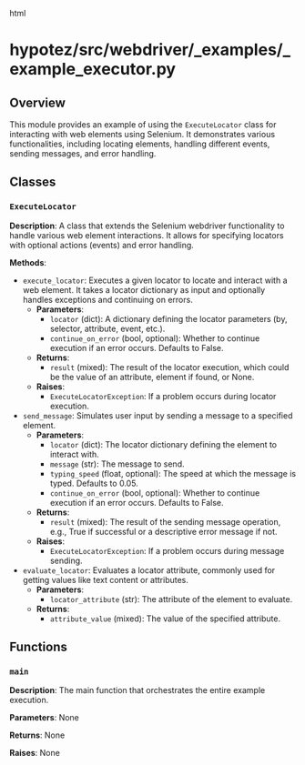 html
<h1>hypotez/src/webdriver/_examples/_example_executor.py</h1>

<h2>Overview</h2>
<p>This module provides an example of using the <code>ExecuteLocator</code> class for interacting with web elements using Selenium. It demonstrates various functionalities, including locating elements, handling different events, sending messages, and error handling.</p>

<h2>Classes</h2>

<h3><code>ExecuteLocator</code></h3>

<p><strong>Description</strong>: A class that extends the Selenium webdriver functionality to handle various web element interactions.  It allows for specifying locators with optional actions (events) and error handling.</p>

<p><strong>Methods</strong>:</p>
<ul>
<li><code>execute_locator</code>: Executes a given locator to locate and interact with a web element.  It takes a locator dictionary as input and optionally handles exceptions and continuing on errors.
<ul>
<li><strong>Parameters</strong>:
<ul>
<li><code>locator</code> (dict): A dictionary defining the locator parameters (by, selector, attribute, event, etc.).</li>
<li><code>continue_on_error</code> (bool, optional): Whether to continue execution if an error occurs. Defaults to False.</li>
</ul></li>
<li><strong>Returns</strong>:
<ul>
<li><code>result</code> (mixed): The result of the locator execution, which could be the value of an attribute, element if found, or None.</li>
</ul></li>
<li><strong>Raises</strong>:
<ul>
<li><code>ExecuteLocatorException</code>: If a problem occurs during locator execution.</li>
</ul></li>
</ul></li>

<li><code>send_message</code>: Simulates user input by sending a message to a specified element.
<ul>
<li><strong>Parameters</strong>:
<ul>
<li><code>locator</code> (dict): The locator dictionary defining the element to interact with.</li>
<li><code>message</code> (str): The message to send.</li>
<li><code>typing_speed</code> (float, optional): The speed at which the message is typed. Defaults to 0.05.</li>
<li><code>continue_on_error</code> (bool, optional): Whether to continue execution if an error occurs. Defaults to False.</li>
</ul></li>
<li><strong>Returns</strong>:
<ul>
<li><code>result</code> (mixed): The result of the sending message operation, e.g., True if successful or a descriptive error message if not.</li>
</ul></li>
<li><strong>Raises</strong>:
<ul>
<li><code>ExecuteLocatorException</code>: If a problem occurs during message sending.</li>
</ul></li>
</ul></li>

<li><code>evaluate_locator</code>:  Evaluates a locator attribute, commonly used for getting values like text content or attributes.
<ul>
<li><strong>Parameters</strong>:
<ul>
<li><code>locator_attribute</code> (str): The attribute of the element to evaluate.</li>
</ul></li>
<li><strong>Returns</strong>:
<ul>
<li><code>attribute_value</code> (mixed): The value of the specified attribute.</li>
</ul></li>
</ul></li>

</ul>


<h2>Functions</h2>

<h3><code>main</code></h3>

<p><strong>Description</strong>: The main function that orchestrates the entire example execution.
</p>
<p><strong>Parameters</strong>: None</p>

<p><strong>Returns</strong>: None</p>

<p><strong>Raises</strong>: None</p>


</html>